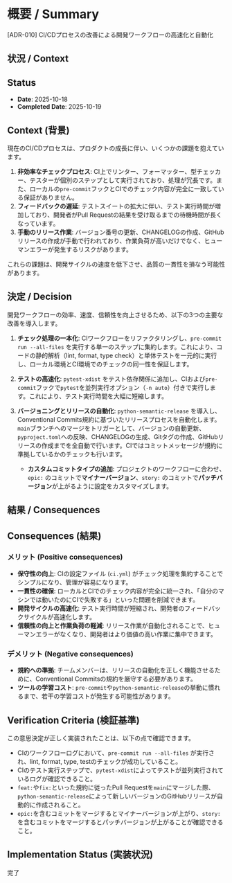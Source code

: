 # 概要 / Summary
[ADR-010] CI/CDプロセスの改善による開発ワークフローの高速化と自動化

## 状況 / Context

## Status
- **Date**: 2025-10-18
- **Completed Date**: 2025-10-19

## Context (背景)

現在のCI/CDプロセスは、プロダクトの成長に伴い、いくつかの課題を抱えています。

1.  **非効率なチェックプロセス**: CI上でリンター、フォーマッター、型チェッカー、テスターが個別のステップとして実行されており、処理が冗長です。また、ローカルの`pre-commit`フックとCIでのチェック内容が完全に一致している保証がありません。
2.  **フィードバックの遅延**: テストスイートの拡大に伴い、テスト実行時間が増加しており、開発者がPull Requestの結果を受け取るまでの待機時間が長くなっています。
3.  **手動のリリース作業**: バージョン番号の更新、CHANGELOGの作成、GitHubリリースの作成が手動で行われており、作業負荷が高いだけでなく、ヒューマンエラーが発生するリスクがあります。

これらの課題は、開発サイクルの速度を低下させ、品質の一貫性を損なう可能性があります。

## 決定 / Decision

開発ワークフローの効率、速度、信頼性を向上させるため、以下の3つの主要な改善を導入します。

1.  **チェック処理の一本化**: CIワークフローをリファクタリングし、`pre-commit run --all-files` を実行する単一のステップに集約します。これにより、コードの静的解析（lint, format, type check）と単体テストを一元的に実行し、ローカル環境とCI環境でのチェックの同一性を保証します。

2.  **テストの高速化**: `pytest-xdist` をテスト依存関係に追加し、CIおよび`pre-commit`フックで`pytest`を並列実行オプション（`-n auto`）付きで実行します。これにより、テスト実行時間を大幅に短縮します。

3.  **バージョニングとリリースの自動化**: `python-semantic-release` を導入し、Conventional Commits規約に基づいたリリースプロセスを自動化します。`main`ブランチへのマージをトリガーとして、バージョンの自動更新、`pyproject.toml`への反映、CHANGELOGの生成、Gitタグの作成、GitHubリリースの作成までを全自動で行います。CIではコミットメッセージが規約に準拠しているかのチェックも行います。
    - **カスタムコミットタイプの追加**: プロジェクトのワークフローに合わせ、`epic:` のコミットで**マイナーバージョン**、`story:` のコミットで**パッチバージョン**が上がるように設定をカスタマイズします。

## 結果 / Consequences

## Consequences (結果)

### メリット (Positive consequences)

- **保守性の向上**: CIの設定ファイル (`ci.yml`) がチェック処理を集約することでシンプルになり、管理が容易になります。
- **一貫性の確保**: ローカルとCIでのチェック内容が完全に統一され、「自分のマシンでは動いたのにCIで失敗する」といった問題を削減できます。
- **開発サイクルの高速化**: テスト実行時間が短縮され、開発者のフィードバックサイクルが高速化します。
- **信頼性の向上と作業負荷の軽減**: リリース作業が自動化されることで、ヒューマンエラーがなくなり、開発者はより価値の高い作業に集中できます。

### デメリット (Negative consequences)

- **規約への準拠**: チームメンバーは、リリースの自動化を正しく機能させるために、Conventional Commitsの規約を厳守する必要があります。
- **ツールの学習コスト**: `pre-commit`や`python-semantic-release`の挙動に慣れるまで、若干の学習コストが発生する可能性があります。

## Verification Criteria (検証基準)

この意思決定が正しく実装されたことは、以下の点で確認できます。

- CIのワークフローログにおいて、`pre-commit run --all-files` が実行され、lint, format, type, testのチェックが成功していること。
- CIのテスト実行ステップで、`pytest-xdist`によってテストが並列実行されているログが確認できること。
- `feat:`や`fix:`といった規約に従ったPull Requestを`main`にマージした際、`python-semantic-release`によって新しいバージョンのGitHubリリースが自動的に作成されること。
- `epic:`を含むコミットをマージするとマイナーバージョンが上がり、`story:`を含むコミットをマージするとパッチバージョンが上がることが確認できること。

## Implementation Status (実装状況)
完了
